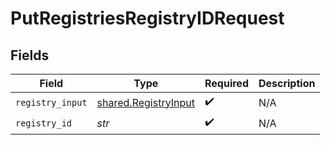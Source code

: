 # PutRegistriesRegistryIDRequest


## Fields

| Field                                                        | Type                                                         | Required                                                     | Description                                                  |
| ------------------------------------------------------------ | ------------------------------------------------------------ | ------------------------------------------------------------ | ------------------------------------------------------------ |
| `registry_input`                                             | [shared.RegistryInput](../../models/shared/registryinput.md) | :heavy_check_mark:                                           | N/A                                                          |
| `registry_id`                                                | *str*                                                        | :heavy_check_mark:                                           | N/A                                                          |